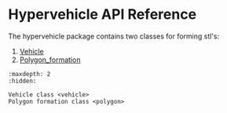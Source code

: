 # Hypervehicle API Reference

The hypervehicle package contains two classes for forming stl's:
1. [Vehicle](vehicle)
2. [Polygon_formation](polygon)


```{toctree}
:maxdepth: 2
:hidden:

Vehicle class <vehicle>
Polygon formation class <polygon>
```

